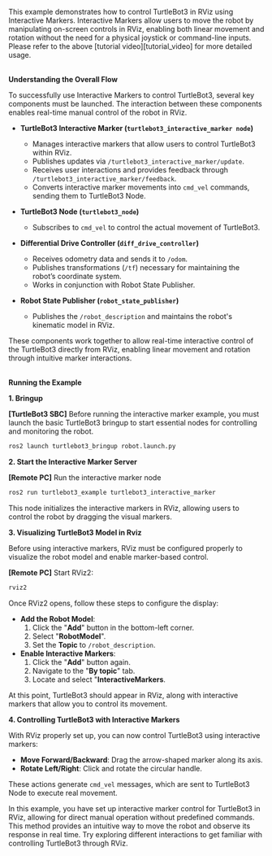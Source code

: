 This example demonstrates how to control TurtleBot3 in RViz using Interactive Markers. Interactive Markers allow users to move the robot by manipulating on-screen controls in RViz, enabling both linear movement and rotation without the need for a physical joystick or command-line inputs. Please refer to the above [tutorial video][tutorial_video] for more detailed usage.
<br><br>

**Understanding the Overall Flow**

To successfully use Interactive Markers to control TurtleBot3, several key components must be launched. The interaction between these components enables real-time manual control of the robot in RViz.

- **TurtleBot3 Interactive Marker (`turtlebot3_interactive_marker node`)**
    - Manages interactive markers that allow users to control TurtleBot3 within RViz.
    - Publishes updates via `/turtlebot3_interactive_marker/update`.
    - Receives user interactions and provides feedback through `/turtlebot3_interactive_marker/feedback`.
    - Converts interactive marker movements into `cmd_vel` commands, sending them to TurtleBot3 Node.

- **TurtleBot3 Node (`turtlebot3_node`)**
    - Subscribes to `cmd_vel` to control the actual movement of TurtleBot3.

- **Differential Drive Controller (`diff_drive_controller`)**
    - Receives odometry data and sends it to `/odom`.
    - Publishes transformations (`/tf`) necessary for maintaining the robot’s coordinate system.
    - Works in conjunction with Robot State Publisher.

- **Robot State Publisher (`robot_state_publisher`)**
    - Publishes the `/robot_description` and maintains the robot's kinematic model in RViz.

These components work together to allow real-time interactive control of the TurtleBot3 directly from RViz, enabling linear movement and rotation through intuitive marker interactions.
<br><br>

**Running the Example**

**1. Bringup**

**[TurtleBot3 SBC]** Before running the interactive marker example, you must launch the basic TurtleBot3 bringup to start essential nodes for controlling and monitoring the robot.
```bash
ros2 launch turtlebot3_bringup robot.launch.py
```

**2. Start the Interactive Marker Server**

**[Remote PC]** Run the interactive marker node

```bash
ros2 run turtlebot3_example turtlebot3_interactive_marker
```
This node initializes the interactive markers in RViz, allowing users to control the robot by dragging the visual markers.

**3. Visualizing TurtleBot3 Model in Rviz**

Before using interactive markers, RViz must be configured properly to visualize the robot model and enable marker-based control.

**[Remote PC]** Start RViz2:
```bash
rviz2
```
Once RViz2 opens, follow these steps to configure the display:
- **Add the Robot Model**:
    1. Click the "**Add**" button in the bottom-left corner.
    2. Select "**RobotModel**".
    3. Set the **Topic** to `/robot_description`.
- **Enable Interactive Markers**:
    1. Click the "**Add**" button again.
    2. Navigate to the "**By topic**" tab.
    3. Locate and select "**InteractiveMarkers**.

At this point, TurtleBot3 should appear in RViz, along with interactive markers that allow you to control its movement.

**4. Controlling TurtleBot3 with Interactive Markers**

With RViz properly set up, you can now control TurtleBot3 using interactive markers:

- **Move Forward/Backward**: Drag the arrow-shaped marker along its axis.
- **Rotate Left/Right**: Click and rotate the circular handle.

These actions generate `cmd_vel` messages, which are sent to TurtleBot3 Node to execute real movement.

In this example, you have set up interactive marker control for TurtleBot3 in RViz, allowing for direct manual operation without predefined commands. This method provides an intuitive way to move the robot and observe its response in real time. Try exploring different interactions to get familiar with controlling TurtleBot3 through RViz.


